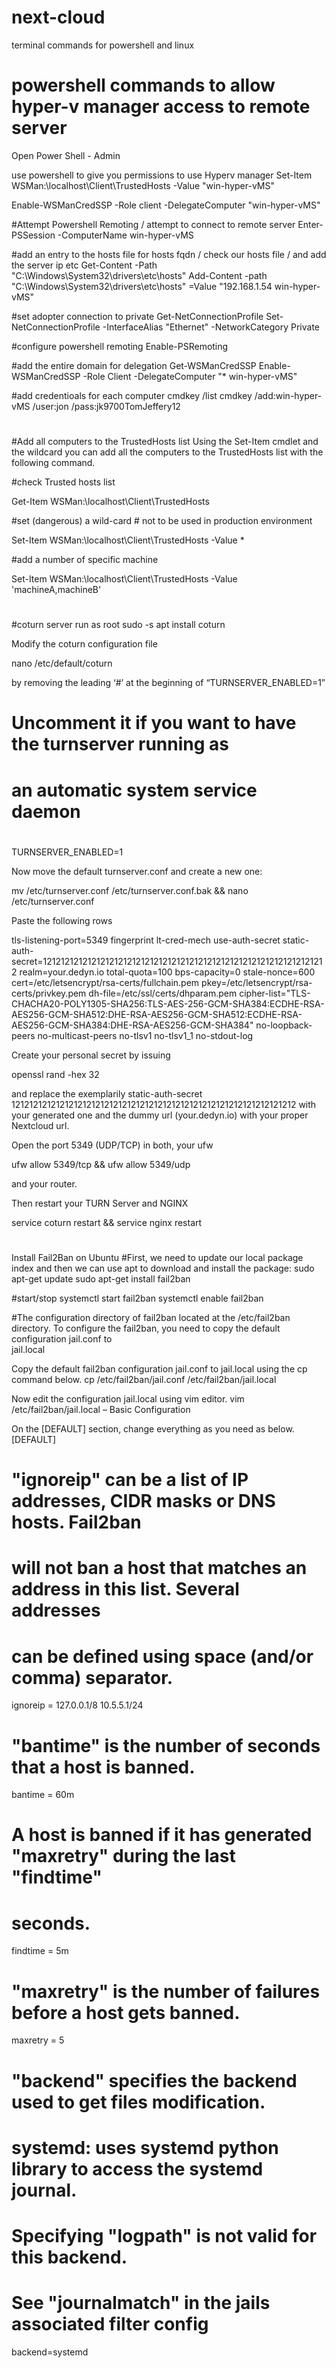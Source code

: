 # next-cloud
terminal commands for powershell and linux
# powershell commands to allow hyper-v manager access to remote server
Open Power Shell - Admin

use powershell to give you permissions to use Hyperv manager
Set-Item WSMan:\localhost\Client\TrustedHosts -Value "win-hyper-vMS"

Enable-WSManCredSSP -Role client -DelegateComputer "win-hyper-vMS"

#Attempt Powershell Remoting / attempt to connect to remote server
Enter-PSSession -ComputerName win-hyper-vMS

#add an entry to the hosts file for hosts fqdn / check our hosts file / and add the server ip etc
Get-Content -Path "C:\Windows\System32\drivers\etc\hosts"
Add-Content -path "C:\Windows\System32\drivers\etc\hosts" =Value "192.168.1.54 win-hyper-vMS"

#set adopter connection to private
Get-NetConnectionProfile
Set-NetConnectionProfile -InterfaceAlias "Ethernet" -NetworkCategory Private

#configure powershell remoting
Enable-PSRemoting

#add the entire domain for delegation
Get-WSManCredSSP
Enable-WSManCredSSP -Role Client -DelegateComputer "* win-hyper-vMS"

#add credentioals for each computer
cmdkey /list
cmdkey /add:win-hyper-vMS /user:jon /pass:jk9700TomJeffery12
#
#
#Add all computers to the TrustedHosts list
Using the Set-Item cmdlet and the wildcard you can add all the computers to the TrustedHosts list with the following command.

#check Trusted hosts list

Get-Item WSMan:\localhost\Client\TrustedHosts

#set (dangerous) a wild-card # not to be used in production environment

Set-Item WSMan:\localhost\Client\TrustedHosts -Value *

#add a number of specific machine

Set-Item WSMan:\localhost\Client\TrustedHosts -Value 'machineA,machineB'
#
#
#coturn server run as root 
sudo -s
apt install coturn

Modify the coturn configuration file

nano /etc/default/coturn

by removing the leading ‘#’ at the beginning of “TURNSERVER_ENABLED=1”

#
# Uncomment it if you want to have the turnserver running as
# an automatic system service daemon
#
TURNSERVER_ENABLED=1

Now move the default turnserver.conf and create a new one:

mv /etc/turnserver.conf /etc/turnserver.conf.bak && nano /etc/turnserver.conf

Paste the following rows

tls-listening-port=5349
fingerprint
lt-cred-mech
use-auth-secret
static-auth-secret=1212121212121212121212121212121212121212121212121212121212121212
realm=your.dedyn.io
total-quota=100
bps-capacity=0
stale-nonce=600
cert=/etc/letsencrypt/rsa-certs/fullchain.pem
pkey=/etc/letsencrypt/rsa-certs/privkey.pem
dh-file=/etc/ssl/certs/dhparam.pem
cipher-list="TLS-CHACHA20-POLY1305-SHA256:TLS-AES-256-GCM-SHA384:ECDHE-RSA-AES256-GCM-SHA512:DHE-RSA-AES256-GCM-SHA512:ECDHE-RSA-AES256-GCM-SHA384:DHE-RSA-AES256-GCM-SHA384"
no-loopback-peers
no-multicast-peers
no-tlsv1
no-tlsv1_1
no-stdout-log

Create your personal secret by issuing

openssl rand -hex 32

and replace the exemplarily static-auth-secret 1212121212121212121212121212121212121212121212121212121212121212 with your generated one and the dummy url (your.dedyn.io) with your proper Nextcloud url.

Open the port 5349 (UDP/TCP) in both, your ufw

ufw allow 5349/tcp && ufw allow 5349/udp

and your router.

Then restart your TURN Server and NGINX

service coturn restart && service nginx restart
#
#
Install Fail2Ban on Ubuntu
#First, we need to update our local package index and then we can use apt to download and install the package:
sudo apt-get update
sudo apt-get install fail2ban

#start/stop
systemctl start fail2ban
systemctl enable fail2ban


#The configuration directory of fail2ban located at the 
/etc/fail2ban
directory. To configure the fail2ban, you need to copy the default configuration jail.conf
to  
jail.local


Copy the default fail2ban configuration jail.conf
to jail.local
using the cp command below.
cp /etc/fail2ban/jail.conf /etc/fail2ban/jail.local

Now edit the configuration jail.local
using vim editor.
vim /etc/fail2ban/jail.local
– Basic Configuration

On the [DEFAULT]
section, change everything as you need as below.
[DEFAULT]
# "ignoreip" can be a list of IP addresses, CIDR masks or DNS hosts. Fail2ban
# will not ban a host that matches an address in this list. Several addresses
# can be defined using space (and/or comma) separator.
ignoreip = 127.0.0.1/8 10.5.5.1/24
# "bantime" is the number of seconds that a host is banned.
bantime = 60m
# A host is banned if it has generated "maxretry" during the last "findtime"
# seconds.
findtime = 5m
# "maxretry" is the number of failures before a host gets banned.
maxretry = 5
# "backend" specifies the backend used to get files modification.
# systemd: uses systemd python library to access the systemd journal.
# Specifying "logpath" is not valid for this backend.
# See "journalmatch" in the jails associated filter config
backend=systemd
